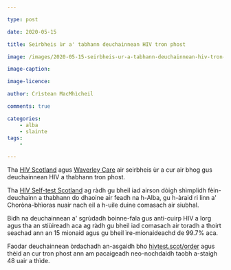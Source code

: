 ```yaml
---

type: post

date: 2020-05-15

title: Seirbheis ùr a' tabhann deuchainnean HIV tron phost

image: /images/2020-05-15-seirbheis-ur-a-tabhann-deuchainnean-hiv-tron-phost.PNG

image-caption:

image-licence:

author: Crìstean MacMhìcheil

comments: true

categories:
    - alba
    - slainte
tags:
    - 

---
```


Tha [HIV Scotland](https://www.hiv.scot/) agus [Waverley Care](https://www.waverleycare.org/) air seirbheis ùr a cur air bhog gus deuchainnean HIV a thabhann tron phost.

<!--more-->

Tha [HIV Self-test Scotland](https://hivtest.scot) ag ràdh gu bheil iad airson dòigh shìmplidh fèin-deuchainn a thabhann do dhaoine air feadh na h-Alba, gu h-àraid ri linn a' Choròna-bhìoras nuair nach eil a h-uile duine comasach air siubhal.

Bidh na deuchainnean a' sgrùdadh boinne-fala gus anti-cuirp HIV a lorg agus tha an stiùireadh aca ag ràdh gu bheil iad comasach air toradh a thoirt seachad ann an 15 mionaid agus gu bheil ìre-mionaideachd de 99.7% aca.

Faodar deuchainnean òrdachadh an-asgaidh bho [hivtest.scot/order](https://hivtest.scot/order) agus thèid an cur tron phost ann am pacaigeadh neo-nochdaidh taobh a-staigh 48 uair a thìde.